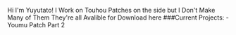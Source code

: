 Hi I'm Yuyutato!
I Work on Touhou Patches on the side but I Don't Make Many of Them
They're all Avalible for Download here
###Current Projects:
-Youmu Patch Part 2
